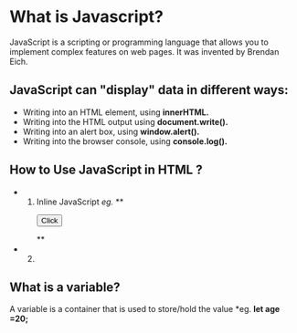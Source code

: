 # What is Javascript?
 JavaScript is a scripting or programming language that allows you to implement complex features on web pages. It was invented by Brendan Eich.
 
 ## JavaScript can "display" data in different ways:
 
  - Writing into an HTML element, using **innerHTML.**
  - Writing into the HTML output using **document.write().**
  - Writing into an alert box, using **window.alert().**
  - Writing into the browser console, using **console.log().**

## How to Use JavaScript in HTML ?
 - 1. Inline JavaScript 
    *eg.*  ** <pre> <button onclick="alert('hi')">Click</button> </pre> **
 - 2. 

## What is a variable? 
 A variable is a container that is used to store/hold the value *eg. **let age =20;**
